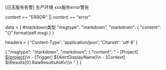 [日志服务告警] 生产环境 xxx服务error警告

content =~ "ERROR" || content =~ "error"

data = {
            #markdown类型
            "msgtype": "markdown",
            "markdown": {
                "content": "{}".format(self.msg)
            }
        }

headers = {
            'Content-Type': 'application/json',
            'Charset': 'utf-8'
        }

{
    "msgtype": "markdown",
    "markdown": {
        "content": "
            - [Project] [${project}](xxxxxx)\n
            - [Trigger] ${AlertDisplayName}\n
            - [Context] ${Results[0].RawResultsAsKv}\n
        "
    }
}
